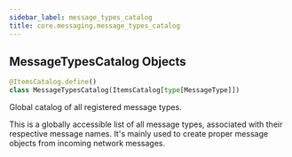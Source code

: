```yaml
---
sidebar_label: message_types_catalog
title: core.messaging.message_types_catalog
---
```


## MessageTypesCatalog Objects

```python
@ItemsCatalog.define()
class MessageTypesCatalog(ItemsCatalog[type[MessageType]])
```

Global catalog of all registered message types.

This is a globally accessible list of all message types, associated with their respective message names.
It&#x27;s mainly used to create proper message objects from incoming network messages.

